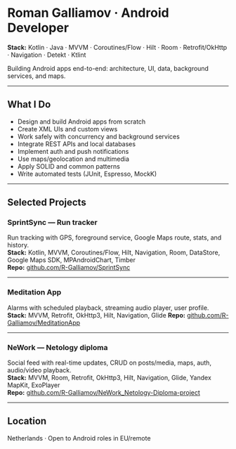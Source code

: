 # Roman Galliamov · Android Developer

**Stack:** Kotlin · Java · MVVM · Coroutines/Flow · Hilt · Room · Retrofit/OkHttp · Navigation · Detekt · Ktlint  

Building Android apps end-to-end: architecture, UI, data, background services, and maps.

---

## What I Do
- Design and build Android apps from scratch  
- Create XML UIs and custom views  
- Work safely with concurrency and background services  
- Integrate REST APIs and local databases  
- Implement auth and push notifications  
- Use maps/geolocation and multimedia  
- Apply SOLID and common patterns  
- Write automated tests (JUnit, Espresso, MockK)  

---

## Selected Projects

### SprintSync — Run tracker
Run tracking with GPS, foreground service, Google Maps route, stats, and history.  
**Stack:** Kotlin, MVVM, Coroutines/Flow, Hilt, Navigation, Room, DataStore, Google Maps SDK, MPAndroidChart, Timber  
**Repo:** [github.com/R-Galliamov/SprintSync](https://github.com/R-Galliamov/SprintSync)

---

### Meditation App
Alarms with scheduled playback, streaming audio player, user profile.  
**Stack:** MVVM, Retrofit, OkHttp3, Hilt, Navigation, Glide
**Repo:** [github.com/R-Galliamov/MeditationApp](https://github.com/R-Galliamov/MeditationApp)

---

### NeWork — Netology diploma
Social feed with real-time updates, CRUD on posts/media, maps, auth, audio/video playback.  
**Stack:** MVVM, Room, Retrofit, OkHttp3, Hilt, Navigation, Glide, Yandex MapKit, ExoPlayer  
**Repo:** [github.com/R-Galliamov/NeWork_Netology-Diploma-project](https://github.com/R-Galliamov/NeWork_Netology-Diploma-project)

---

## Location
Netherlands · Open to Android roles in EU/remote
